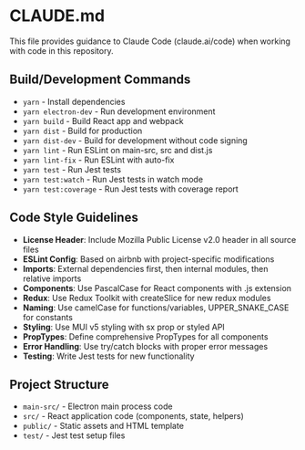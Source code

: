 # CLAUDE.md

This file provides guidance to Claude Code (claude.ai/code) when working with code in this repository.

## Build/Development Commands
- `yarn` - Install dependencies
- `yarn electron-dev` - Run development environment
- `yarn build` - Build React app and webpack
- `yarn dist` - Build for production
- `yarn dist-dev` - Build for development without code signing
- `yarn lint` - Run ESLint on main-src, src and dist.js
- `yarn lint-fix` - Run ESLint with auto-fix
- `yarn test` - Run Jest tests
- `yarn test:watch` - Run Jest tests in watch mode
- `yarn test:coverage` - Run Jest tests with coverage report

## Code Style Guidelines
- **License Header**: Include Mozilla Public License v2.0 header in all source files
- **ESLint Config**: Based on airbnb with project-specific modifications
- **Imports**: External dependencies first, then internal modules, then relative imports
- **Components**: Use PascalCase for React components with .js extension
- **Redux**: Use Redux Toolkit with createSlice for new redux modules
- **Naming**: Use camelCase for functions/variables, UPPER_SNAKE_CASE for constants
- **Styling**: Use MUI v5 styling with sx prop or styled API
- **PropTypes**: Define comprehensive PropTypes for all components
- **Error Handling**: Use try/catch blocks with proper error messages
- **Testing**: Write Jest tests for new functionality

## Project Structure
- `main-src/` - Electron main process code
- `src/` - React application code (components, state, helpers)
- `public/` - Static assets and HTML template
- `test/` - Jest test setup files